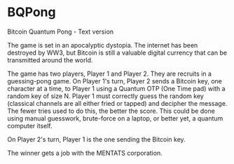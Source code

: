 # BQPong
Bitcoin Quantum Pong - Text version

The game is set in an apocalyptic dystopia. The internet has been destroyed by WW3, but Bitcoin is still a valuable digital currency that can be transmitted around the world.

The game has two players, Player 1 and Player 2. They are recruits in a guessing-pong game.
On Player 1's turn, Player 2 sends a Bitcoin key, one character at a time, to Player 1 using a Quantum OTP (One Time pad) with a random key of size N. Player 1 must correctly guess the random key (classical channels are all either fried or tapped) and decipher the message. The fewer tries used to do this, the better the score. This could be done using manual guesswork, brute-force on a laptop, or better yet, a quantum computer itself.

On Player 2's turn, Player 1 is the one sending the Bitcoin key.

The winner gets a job with the MENTATS corporation.
